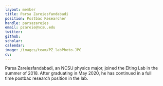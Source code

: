 ```yaml
---
layout: member
title: Parsa Zareiesfandabadi
position: Postbac Researcher
handle: parsazareies
email: pzareie@ncsu.edu
twitter:
github:
scholar:
calendar:
image: /images/team/PZ_labPhoto.JPG
cv:
---
```


Parsa Zareiesfandabadi, an NCSU physics major, joined the Elting Lab in the summer of 2018. After graduating in May 2020, he has continued in a full time postbac research position in the lab.
